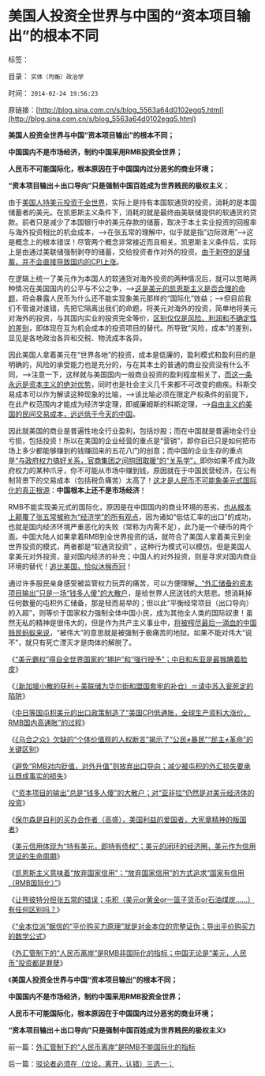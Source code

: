 # 美国人投资全世界与中国的“资本项目输出”的根本不同

标签： 

目录： `实体（均衡）政治学`

时间： `2014-02-24 19:56:23`

原链接：[http://blog.sina.com.cn/s/blog_5563a64d0102egq5.html](http://blog.sina.com.cn/s/blog_5563a64d0102egq5.html)

**美国人投资全世界与中国“资本项目输出”的根本不同；**

**中国国内不是市场经济，制约中国采用RMB投资全世界；**

**人民币不可能国际化，根本原因在于中国国内过分恶劣的商业环境；**

**“资本项目输出＋出口导向”只是强制中国百姓成为世界贱民的极权主义**；

由于[美国人持美元投资于全世界](http://blog.sina.com.cn/s/blog_5563a64d0102egnt.html)，实际上是持有本国软通货的投资，消耗的是本国储蓄者的美元。在凯恩斯主义条件下，消耗的就是最终由美联储提供的软通货的贷款。前者只是减少了本国银行中的美元存款的储蓄，取决于本土实业投资的回报率与海外投资相比的机会成本，——>在张五常的理解中，似乎就是指“边际效用”——>这是概念上的根本错误！尽管两个概念非常接近而且相关。凯恩斯主义条件后，实际上是由通过美联储强制剥夺的储蓄，交给投资者作对外的投资。[由于剥夺的是储蓄，并不会直接导致国内的CPI上涨](../../../2014/2/8/“美元霸权”得自全世界国家的“拥护”和“强行授予”.md)。

在逻辑上统一了美元作为本国人的软通货对海外投资的两种情况后，就可以忽略两种情况在美国国内的公平与不公之争，——>[这是美元的凯恩斯主义是否合理的命题](http://blog.sina.com.cn/s/blog_5563a64d0102egof.html)，将会暴露人民币为什么还不能实现象美元那样的“国际化”效益；——>但目前我们不管谁对谁错，先把它隔离出我们的命题，将美元对海外的投资，简单地将美元对海外的投资，与其国内实业的投资完全等价，[区别仅仅是风险、利润和不确定性的差别](../../../2009/4/3/流动性定律，风险利润和不确定性.md)，即体现在互为机会成本的投资项目的替代。所导致“风险，成本”的差别，显见是各地政治各异和交税、物流成本各异。

因此美国人拿着美元在“世界各地”的投资，成本是低廉的，盈利模式和盈利目的是明确的，风险的承受能力也是充分的，与在其本土的普通的商业投资没有什么不同，——>注意一下，这样就与美国国内一般商业投资的盈利程度相关了，[而这一条永远是资本主义的绝对优势](../../../2012/4/30/科学化拒绝全面西化,美国制度是次优组合.md)，同时也是社会主义几千来都不可改变的痼疾。科斯交易成本可以作为解读这种现象的比喻，——>该比喻必须在限定产权条件的前提下，在此产权范围内才能成为经济学定理，即威廉姆斯的科斯定理，——>[自由主义的美国的民间交易成本，远远低于今天的中国](../../../2009/11/10/中国社会的交易成本和不确定性成本.md)。

因此就美国的商业是普遍性地全行业盈利，包括炒股；而在中国就是普遍地全行业亏损，包括投资！所以在美国的企业经营的重点是“营销”，即你自已只是如何把市场上多少都能够赚到的钱赚回来的五花八门的创意；而中国的企业生存的重点是[“与政府权力搞好关系，官商集团之间抱团取暖”的“关系学”，](../../../2013/3/28/华西村成功的关系学，是否中华国学的软实力？.md)即你如果不成为政府权力的某种爪牙，你不可能从市场中赚到钱，原因就在于中国民营经济，在公有制背景下的交易成本（包括税负痛苦）太高了！[这才是人民币不可能象美元式国际化的真正根源](../../../2009/7/28/中国实体经济健康后人民币自然国际化.md)：**中国根本上还不是市场经济**！

RMB不能实现美元式的国际化，原因是在中国国内的商业环境的恶劣。[也从根本上颠覆了张五常被称为“经济学”的所有观点](../../../2011/12/9/根本不存在“张五常的经济学”.md)，因为诸如“低估汇率的出口”的成功，也就是国内经济环境严重恶化的失败（常称为内需不足），此乃是一个硬币的两个面。中国大陆人如果拿着RMB到全世界投资的话，就符合了美国人拿着美元到全世界投资的模式，两者都是“软通货投资”
，这种行为模式可以模仿。但是美国人拿美元对外投资，是对国内经济的补充；中国人的对外投资，则是寻求对国内商业环境的替代！[追比美国，恰似沐猴而冠](../../../2014/2/8/“美元霸权”得自全世界国家的“拥护”和“强行授予”.md)！



通过许多股民亲身感受被监管权力玩弄的痛苦，可以方便理解[，“外汇储备的资本项目输出”只是一场“钱多人傻”的大散户](http://blog.sina.com.cn/s/blog_5563a64d0102egm8.html)，是给世界人民送钱的大慈悲。想消耗掉任何数量的屯积外汇储备，那是轻而易举的；但以此“平衡经常项目（出口导向）的入超”，则等价于国家权力强制全体中国小民，成为其他全人类的国际奴隶！虽然无私的精神是很伟大的，但是作为共产主义事业中，[将被榨尽最后一滴血的中国贱民蚂蚁来说](../../../2007/11/27/人民币如何升值？中国向世界廉价献血不可继续！.md)，“被伟大”的意思就是被强制于极痛苦的地狱。如果不能对伟大“说不”，就只有死亡湮灭才是肉体的解脱了。

《[“美元霸权”得自全世界国家的“拥护”和“强行授予”；中日和东亚是最猴腆着脸皮](../../../2014/2/8/“美元霸权”得自全世界国家的“拥护”和“强行授予”.md)》

《[（新加坡小散的获利＋美联储为华尔街和盟国套牢的补仓）＝请中苏入瓮死定的陷阱](../../../2014/2/9/美联储平准CPI时必赚，中日等淡马锡们一定输？.md)》

《[中日等国屯积美元的出口政策制造了“美国CPI低通胀，全球生产资料大涨价，RMB国内高通胀”的过程](http://blog.sina.com.cn/s/blog_5563a64d0102eghr.html)》

《[《乌合之众》欠缺的“个体价值观的人权断言”揭示了“公民≠暴民”“民主≠革命”的关键区别](http://blog.sina.com.cn/s/blog_5563a64d0102egjp.html)》

《[避免“RMB对内贬值，对外升值”则放弃出口导向；减少被屯积的外汇损失要承认既成事实的损失](http://blog.sina.com.cn/s/blog_5563a64d0102egla.html)》

《[“资本项目的输出”总是“钱多人傻”的大散户；对“亚非拉”仍然是对美元经济体的投资](http://blog.sina.com.cn/s/blog_5563a64d0102egm8.html)》

《[保尔森是自利的买办合作者（高盛），美国利益的爱国者，大宪章精神的叛国者](http://blog.sina.com.cn/s/blog_5563a64d0102egn0.html)》

《[美元信用体现为“持有美元，即持有债权”；美元的闭环的经济圈，美元作为信用凭证的生命周期](http://blog.sina.com.cn/s/blog_5563a64d0102egnt.html)》

《[凯恩斯主义意味着“放弃国家信用”；“放弃国家信用”的方式追求“国家有信用（RMB国际化）”](http://blog.sina.com.cn/s/blog_5563a64d0102egof.html)》

《[让熊彼特分担张五常的错误；屯积（美元or黄金or一篮子货币or石油煤炭……）有任何区别吗？](http://blog.sina.com.cn/s/blog_5563a64d0102egov.html)》

《[“金本位派”据信的“平价购买力原理”就是对金本位的完整证伪；导出平价购买力的数学公式](http://blog.sina.com.cn/s/blog_5563a64d0102egpb.html)》

《[外汇管制下的“人民币离岸”是RMB非国际化的指标；中国无论是“美元，人民币”投资都是罪孽](http://blog.sina.com.cn/s/blog_5563a64d0102egq4.html)》

《**美国人投资全世界与中国“资本项目输出”的根本不同；**

**中国国内不是市场经济，制约中国采用RMB投资全世界；**

**人民币不可能国际化，根本原因在于中国国内过分恶劣的商业环境；**

**“资本项目输出＋出口导向”只是强制中国百姓成为世界贱民的极权主义**》





前一篇：[外汇管制下的“人民币离岸”是RMB不能国际化的指标](http://blog.sina.com.cn/s/blog_5563a64d0102egq4.html)

后一篇：[驳论者必须在（立论，离开，认错）三选一；](http://blog.sina.com.cn/s/blog_5563a64d0102egq7.html)